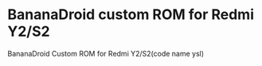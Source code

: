 BananaDroid custom ROM for Redmi Y2/S2
==============================

BananaDroid Custom ROM for Redmi Y2/S2(code name ysl)

